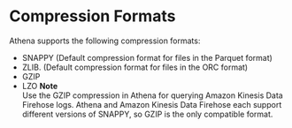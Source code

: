 # Compression Formats<a name="compression-formats"></a>

Athena supports the following compression formats:
+ SNAPPY \(Default compression format for files in the Parquet format\) 
+ ZLIB\. \(Default compression format for files in the ORC format\)
+ GZIP
+ LZO
**Note**  
Use the GZIP compression in Athena for querying Amazon Kinesis Data Firehose logs\. Athena and Amazon Kinesis Data Firehose each support different versions of SNAPPY, so GZIP is the only compatible format\. 